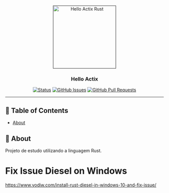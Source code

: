<p align="center">
  <a href="" rel="noopener">
 <img width=200px height=200px src="https://i.imgur.com/6wj0hh6.jpg" alt="Hello Actix Rust"></a>
</p>

<h3 align="center">Hello Actix</h3>

<div align="center">

[![Status](https://img.shields.io/badge/status-active-success.svg)]()
[![GitHub Issues](https://img.shields.io/github/issues/marcosjlima/chess_game.svg)](https://github.com/marcosjlima/hello-actix/issues)
[![GitHub Pull Requests](https://img.shields.io/github/issues-pr/marcosjlima/chess_game.svg)](https://github.com/marcosjlima/hello-actix/pulls)

</div>

---

## 📝 Table of Contents

- [About](#about)

## 🧐 About <a name = "about"></a>

Projeto de estudo utilizando a linguagem Rust.

# Fix Issue Diesel on Windows
https://www.yodiw.com/install-rust-diesel-in-windows-10-and-fix-issue/